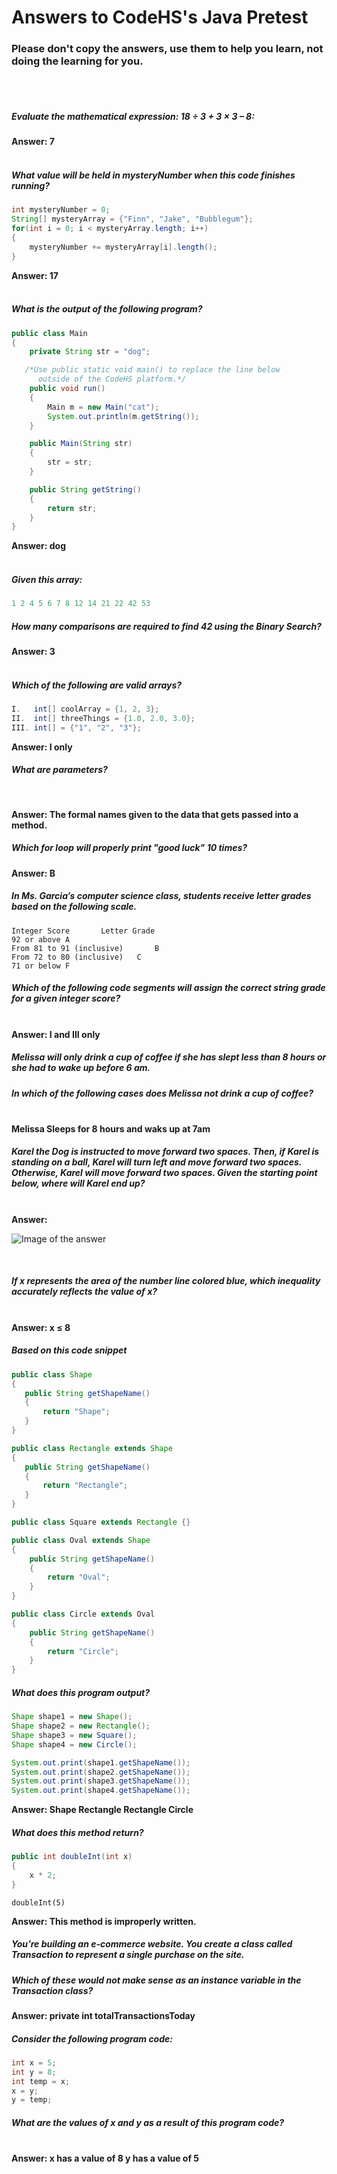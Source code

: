 # Answers to CodeHS's Java Pretest
### Please don't copy the answers, use them to help you learn, not doing the learning for you. <br>
<br><br>

##### Evaluate the mathematical expression: 18 ÷ 3 + 3 × 3 – 8: <br>
<strong>Answer: 7</strong><br>
<br>

##### What value will be held in mysteryNumber when this code finishes running?<br>

```java
int mysteryNumber = 0;
String[] mysteryArray = {"Finn", "Jake", "Bubblegum"};
for(int i = 0; i < mysteryArray.length; i++)
{
    mysteryNumber += mysteryArray[i].length();
}
```
<strong>Answer: 17</strong><br>
<br>

##### What is the output of the following program?<br>

```java
public class Main
{
    private String str = "dog";

   /*Use public static void main() to replace the line below   
      outside of the CodeHS platform.*/
    public void run() 
    {
        Main m = new Main("cat");
        System.out.println(m.getString());
    }

    public Main(String str)
    {
        str = str;
    }

    public String getString()
    {
        return str;
    }
}
```
<strong>Answer: dog</strong><br>
<br>

##### Given this array:

```c
1 2 4 5 6 7 8 12 14 21 22 42 53
```
##### How many comparisons are required to find 42 using the Binary Search?
<strong>Answer: 3</strong><br>
<br>

##### Which of the following are valid arrays?

```java
I.   int[] coolArray = {1, 2, 3};
II.  int[] threeThings = {1.0, 2.0, 3.0};
III. int[] = {"1", "2", "3"};
```
<strong>Answer: I only</strong>
<br>

##### What are parameters?
<br>

<strong>Answer: The formal names given to the data that gets passed into a method.</strong><br>

##### Which for loop will properly print "good luck" 10 times?<br>
<strong>Answer: B</strong><br>

##### In Ms. Garcia’s computer science class, students receive letter grades based on the following scale.

```
Integer Score      	Letter Grade
92 or above	A
From 81 to 91 (inclusive)    	B
From 72 to 80 (inclusive)	C
71 or below	F
```

##### Which of the following code segments will assign the correct string grade for a given integer score?
<br>
<strong>Answer: I and III only</strong><br>

##### Melissa will only drink a cup of coffee if she has slept less than 8 hours or she had to wake up before 6 am.
##### In which of the following cases does Melissa not drink a cup of coffee?
<br>
<strong>Melissa Sleeps for 8 hours and waks up at 7am</strong>
<br>

##### Karel the Dog is instructed to move forward two spaces. Then, if Karel is standing on a ball, Karel will turn left and move forward two spaces. Otherwise, Karel will move forward two spaces. Given the starting point below, where will Karel end up?
<br>
<strong>Answer:</strong>
<br>

![Image of the answer](https://codehs.com/uploads/622efbb0ea7fd12d8364e47123fd7e1d)

<br>

##### If x represents the area of the number line colored blue, which inequality accurately reflects the value of x?
<br>
<strong>Answer: x ≤ 8</strong>
<br>

##### Based on this code snippet

```java
public class Shape
{
   public String getShapeName()
   {
       return "Shape";
   }
}

public class Rectangle extends Shape
{
   public String getShapeName()
   {
       return "Rectangle";
   }
}

public class Square extends Rectangle {}

public class Oval extends Shape
{
    public String getShapeName() 
    {
        return "Oval";
    }
}

public class Circle extends Oval
{
    public String getShapeName()
    {
        return "Circle";
    }
}
```

##### What does this program output?

```java
Shape shape1 = new Shape();
Shape shape2 = new Rectangle();
Shape shape3 = new Square();
Shape shape4 = new Circle();

System.out.print(shape1.getShapeName());
System.out.print(shape2.getShapeName());
System.out.print(shape3.getShapeName());
System.out.print(shape4.getShapeName());
```

<strong>Answer: Shape Rectangle Rectangle Circle</strong>
<br>
##### What does this method return?

```java
public int doubleInt(int x)
{
    x * 2;
}
```

`doubleInt(5)`

<strong>Answer: This method is improperly written.</strong>

##### You’re building an e-commerce website. You create a class called Transaction to represent a single purchase on the site.

##### Which of these would not make sense as an instance variable in the Transaction class?

<strong>Answer: private int totalTransactionsToday</strong>
<br>

##### Consider the following program code:

```java
int x = 5;
int y = 8;
int temp = x;
x = y;
y = temp;
```

##### What are the values of x and y as a result of this program code?
<br>
<strong>Answer:
x has a value of 8
y has a value of 5</strong>
